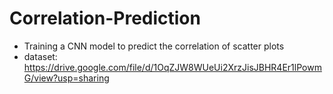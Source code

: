 # Correlation-Prediction

+ Training a CNN model to predict the correlation of scatter plots
+ dataset: https://drive.google.com/file/d/1OqZJW8WUeUi2XrzJisJBHR4Er1lPowmG/view?usp=sharing
